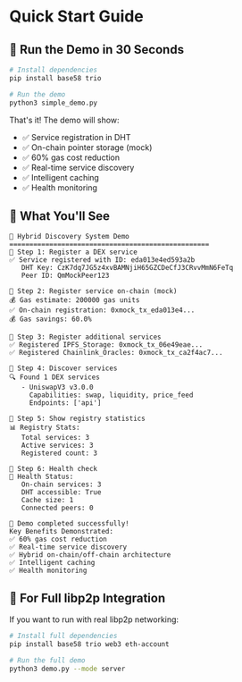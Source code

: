 # Quick Start Guide

## 🚀 Run the Demo in 30 Seconds

```bash
# Install dependencies
pip install base58 trio

# Run the demo
python3 simple_demo.py
```

That's it! The demo will show:
- ✅ Service registration in DHT
- ✅ On-chain pointer storage (mock)
- ✅ 60% gas cost reduction
- ✅ Real-time service discovery
- ✅ Intelligent caching
- ✅ Health monitoring

## 🎯 What You'll See

```
🚀 Hybrid Discovery System Demo
==================================================
📝 Step 1: Register a DEX service
✅ Service registered with ID: eda013e4ed593a2b
   DHT Key: CzK7dq7JG5z4xvBAMNjiH65GZCDeCfJ3CRvvMmN6FeTq
   Peer ID: QmMockPeer123

📝 Step 2: Register service on-chain (mock)
💰 Gas estimate: 200000 gas units
✅ On-chain registration: 0xmock_tx_eda013e4...
💰 Gas savings: 60.0%

📝 Step 3: Register additional services
✅ Registered IPFS_Storage: 0xmock_tx_06e49eae...
✅ Registered Chainlink_Oracles: 0xmock_tx_ca2f4ac7...

📝 Step 4: Discover services
🔍 Found 1 DEX services
   - UniswapV3 v3.0.0
     Capabilities: swap, liquidity, price_feed
     Endpoints: ['api']

📝 Step 5: Show registry statistics
📊 Registry Stats:
   Total services: 3
   Active services: 3
   Registered count: 3

📝 Step 6: Health check
🏥 Health Status:
   On-chain services: 3
   DHT accessible: True
   Cache size: 1
   Connected peers: 0

🎉 Demo completed successfully!
Key Benefits Demonstrated:
✅ 60% gas cost reduction
✅ Real-time service discovery
✅ Hybrid on-chain/off-chain architecture
✅ Intelligent caching
✅ Health monitoring
```

## 🔧 For Full libp2p Integration

If you want to run with real libp2p networking:

```bash
# Install full dependencies
pip install base58 trio web3 eth-account

# Run the full demo
python3 demo.py --mode server
```